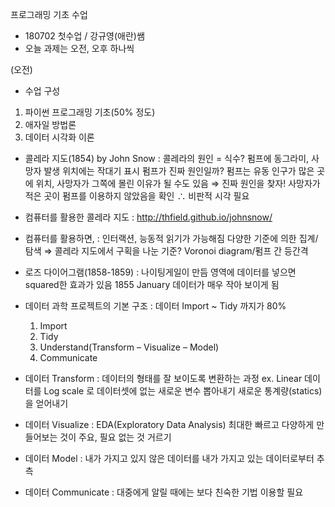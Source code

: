 프로그래밍 기초 수업

-	180702 첫수업 / 강규영(애란)쌤
-	오늘 과제는 오전, 오후 하나씩



(오전)

-	수업 구성
1. 파이썬 프로그래밍 기초(50% 정도)
2. 애자일 방법론
3. 데이터 시각화 이론

-	콜레라 지도(1854) by John Snow
: 콜레라의 원인 = 식수?
 펌프에 동그라미, 사망자 발생 위치에는 작대기 표시
 펌프가 진짜 원인일까? 펌프는 유동 인구가 많은 곳에 위치, 사망자가 그쪽에 몰린 이유가 될 수도 있음
⇒ 진짜 원인을 찾자! 사망자가 적은 곳이 펌프를 이용하지 않았음을 확인
	 ∴ 비판적 시각 필요

-	컴퓨터를 활용한 콜레라 지도 : http://thfield.github.io/johnsnow/

-	컴퓨터를 활용하면,
: 인터랙션, 능동적 읽기가 가능해짐
 다양한 기준에 의한 집계/탐색
⇒ 콜레라 지도에서 구획을 나눈 기준? Voronoi diagram/펌프 간 등간격

-	로즈 다이어그램(1858-1859)
: 나이팅게일이 만듬
 영역에 데이터를 넣으면 squared한 효과가 있음
 1855 January 데이터가 매우 작아 보이게 됨


-	데이터 과학 프로젝트의 기본 구조
: 데이터 Import ~ Tidy 까지가 80%
	1. Import
	2. Tidy
	3. Understand(Transform – Visualize – Model)
	4. Communicate
-	데이터 Transform
: 데이터의 형태를 잘 보이도록 변환하는 과정
ex. Linear 데이터를 Log scale 로
   데이터셋에 없는 새로운 변수 뽑아내기
   새로운 통계량(statics)을 얻어내기

-	데이터 Visualize
: EDA(Exploratory Data Analysis)
 최대한 빠르고 다양하게 만들어보는 것이 주요, 필요 없는 것 거르기

-	데이터 Model
: 내가 가지고 있지 않은 데이터를 내가 가지고 있는 데이터로부터 추측

-	데이터 Communicate
: 대중에게 알릴 때에는 보다 친숙한 기법 이용할 필요



